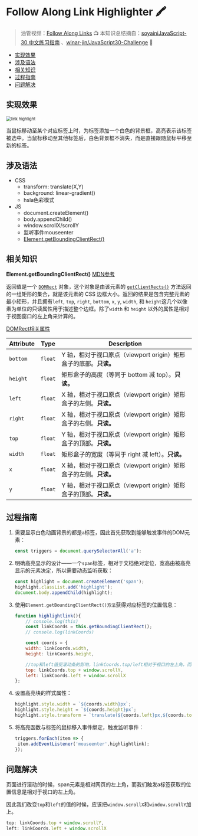 # Follow Along Link Highlighter 🖍

> 油管视频：[Follow Along Links](https://www.youtube.com/watch?v=POP_qri7RA8&list=PLu8EoSxDXHP6CGK4YVJhL_VWetA865GOH&index=22) 📺
> 本知识总结摘自：[soyainiJavaScript-30 中文练习指南](https://github.com/soyaine/JavaScript30) 、[winar-jin/JavaScript30-Challenge](https://github.com/winar-jin/JavaScript30-Challenge) 🦥



* [实现效果](#实现效果)
* [涉及语法](#涉及语法)
* [相关知识](#相关知识)
* [过程指南](#过程指南)
* [问题解决](#问题解决)



## 实现效果

<img src="https://picgo-bed-1305701422.cos.ap-shanghai.myqcloud.com/picgo/20210522095823_D22.gif" alt="link highlight" style="zoom:80%;" />

当鼠标移动至某个对应标签上时，为标签添加一个白色的背景框，高亮表示该标签被选中。当鼠标移动至其他标签后，白色背景框不消失，而是直接跟随鼠标平移至新的标签。



## 涉及语法
- CSS
    - transform: translate(X,Y)
    - background: linear-gradient()
    - hsla色彩模式
- JS
    - document.createElement()
    - body.appendChild()
    - window.scrollX/scrollY
    - 监听事件mouseenter
    - [Element.getBoundingClientRect()](https://developer.mozilla.org/zh-CN/docs/Web/API/Element/getBoundingClientRect)



## 相关知识

**Element.getBoundingClientRect()**  [MDN参考](https://developer.mozilla.org/zh-CN/docs/Web/API/Element/getBoundingClientRect)

返回值是一个 [`DOMRect`](https://developer.mozilla.org/zh-CN/docs/Web/API/DOMRect) 对象，这个对象是由该元素的 [`getClientRects()`](https://developer.mozilla.org/zh-CN/docs/Web/API/Element/getClientRects) 方法返回的一组矩形的集合，就是该元素的 CSS 边框大小。返回的结果是包含完整元素的最小矩形，并且拥有`left`, `top`, `right`, `bottom`, `x`, `y`, `width`, 和 `height`这几个以像素为单位的只读属性用于描述整个边框。除了`width` 和 `height` 以外的属性是相对于视图窗口的左上角来计算的。

[DOMRect相关属性](https://developer.mozilla.org/zh-CN/docs/Mozilla/Tech/XPCOM/Reference/Interface/nsIDOMClientRect)

| Attribute | Type    | Description                                                  |
| --------- | ------- | ------------------------------------------------------------ |
| `bottom`  | `float` | Y 轴，相对于视口原点（viewport origin）矩形盒子的底部。**只读。** |
| `height`  | `float` | 矩形盒子的高度（等同于 bottom 减 top）。**只读。**           |
| `left`    | `float` | X 轴，相对于视口原点（viewport origin）矩形盒子的左侧。**只读。** |
| `right`   | `float` | X 轴，相对于视口原点（viewport origin）矩形盒子的右侧。**只读。** |
| `top`     | `float` | Y 轴，相对于视口原点（viewport origin）矩形盒子的顶部。**只读。** |
| `width`   | `float` | 矩形盒子的宽度（等同于 right 减 left）。**只读。**           |
| `x`       | `float` | X 轴，相对于视口原点（viewport origin）矩形盒子的左侧。**只读。** |
| `y`       | `float` | Y 轴，相对于视口原点（viewport origin）矩形盒子的顶部。**只读。** |



## 过程指南

1. 需要显示白色动画背景的都是`a`标签，因此首先获取到能够触发事件的DOM元素：

   ```js
   const triggers = document.querySelectorAll('a');
   ```

2. 明确高亮显示的设计——一个`span`标签，相对于文档绝对定位，宽高由被高亮显示的元素决定，所以需要动态监听获取：

   ```js
   const highlight = document.createElement('span');
   highlight.classList.add('highlight');
   document.body.appendChild(highlight);
   ```

3. 使用`Element.getBoundingClientRect()方法`获得对应标签的位置信息：

   ```js
   function highlightlink(){
       // console.log(this)
       const linkCoords = this.getBoundingClientRect();
       // console.log(linkCoords)
   
       const coords = {
       width: linkCoords.width,
       height: linkCoords.height,
   
       //top和left值受滚动条的影响，linkCoords.top/left相对于视口的左上角，而span元素则相对于网页的左上角
       top: linkCoords.top + window.scrollY,
       left: linkCoords.left + window.scrollX
   };
   ```

4. 设置高亮块的样式属性：

   ```js
   highlight.style.width = `${coords.width}px`;
   highlight.style.height = `${coords.height}px`;
   highlight.style.transform = `translate(${coords.left}px,${coords.top}px)`
   ```

5. 将高亮函数与标签的鼠标移入事件绑定，触发监听事件：

   ```js
   triggers.forEach(item => {
   	item.addEventListener('mouseenter',highlightlink);
   });
   ```



## 问题解决

页面进行滚动的时候，span元素是相对网页的左上角，而我们触发a标签获取的位置信息是相对于视口的左上角。

因此我们改变`top`和`left`的值的时候，应该把`window.scrollX`和`window.scrollY`加上。

```js
top: linkCoords.top + window.scrollY,
left: linkCoords.left + window.scrollX
```

